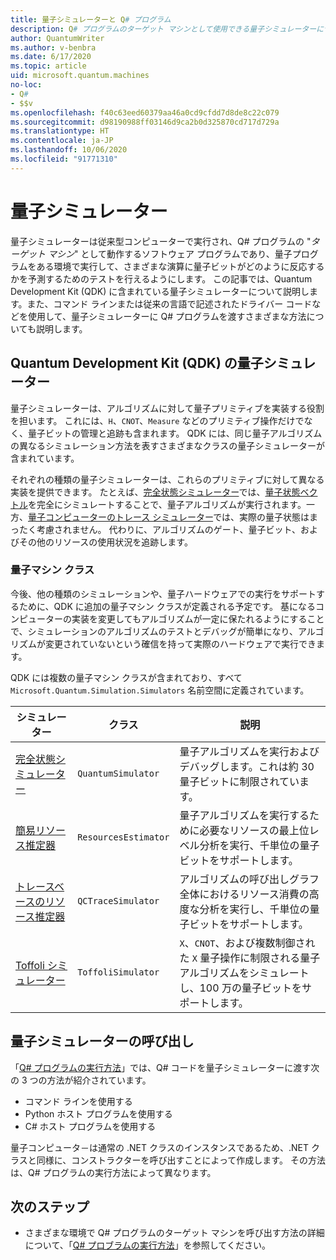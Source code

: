 ```yaml
---
title: 量子シミュレーターと Q# プログラム
description: Q# プログラムのターゲット マシンとして使用できる量子シミュレーターについて説明します。
author: QuantumWriter
ms.author: v-benbra
ms.date: 6/17/2020
ms.topic: article
uid: microsoft.quantum.machines
no-loc:
- Q#
- $$v
ms.openlocfilehash: f40c63eed60379aa46a0cd9cfdd7d8de8c22c079
ms.sourcegitcommit: d98190988ff03146d9ca2b0d325870cd717d729a
ms.translationtype: HT
ms.contentlocale: ja-JP
ms.lasthandoff: 10/06/2020
ms.locfileid: "91771310"
---
```

# <a name="quantum-simulators"></a>量子シミュレーター

量子シミュレーターは従来型コンピューターで実行され、Q# プログラムの "*ターゲット マシン*" として動作するソフトウェア プログラムであり、量子プログラムをある環境で実行して、さまざまな演算に量子ビットがどのように反応するかを予測するためのテストを行えるようにします。 この記事では、Quantum Development Kit (QDK) に含まれている量子シミュレーターについて説明します。また、コマンド ラインまたは従来の言語で記述されたドライバー コードなどを使用して、量子シミュレーターに Q# プログラムを渡すさまざまな方法についても説明します。  



## <a name="the-quantum-development-kit-qdk-quantum-simulators"></a>Quantum Development Kit (QDK) の量子シミュレーター

量子シミュレーターは、アルゴリズムに対して量子プリミティブを実装する役割を担います。 これには、`H`、`CNOT`、`Measure` などのプリミティブ操作だけでなく、量子ビットの管理と追跡も含まれます。 QDK には、同じ量子アルゴリズムの異なるシミュレーション方法を表すさまざまなクラスの量子シミュレーターが含まれています。 


それぞれの種類の量子シミュレーターは、これらのプリミティブに対して異なる実装を提供できます。 たとえば、[完全状態シミュレーター](xref:microsoft.quantum.machines.full-state-simulator)では、[量子状態ベクトル](xref:microsoft.quantum.glossary#quantum-state)を完全にシミュレートすることで、量子アルゴリズムが実行されます。一方、[量子コンピューターのトレース シミュレーター](xref:microsoft.quantum.machines.qc-trace-simulator.intro)では、実際の量子状態はまったく考慮されません。 代わりに、アルゴリズムのゲート、量子ビット、およびその他のリソースの使用状況を追跡します。

### <a name="quantum-machine-classes"></a>量子マシン クラス

今後、他の種類のシミュレーションや、量子ハードウェアでの実行をサポートするために、QDK に追加の量子マシン クラスが定義される予定です。 基になるコンピューターの実装を変更してもアルゴリズムが一定に保たれるようにすることで、シミュレーションのアルゴリズムのテストとデバッグが簡単になり、アルゴリズムが変更されていないという確信を持って実際のハードウェアで実行できます。

QDK には複数の量子マシン クラスが含まれており、すべて `Microsoft.Quantum.Simulation.Simulators` 名前空間に定義されています。

|シミュレーター |クラス|説明|
|-----|------|---|
|[完全状態シミュレーター](xref:microsoft.quantum.machines.full-state-simulator)| `QuantumSimulator` | 量子アルゴリズムを実行およびデバッグします。これは約 30 量子ビットに制限されています。 |
|[簡易リソース推定器](xref:microsoft.quantum.machines.resources-estimator)| `ResourcesEstimator` | 量子アルゴリズムを実行するために必要なリソースの最上位レベル分析を実行、千単位の量子ビットをサポートします。|
|[トレースベースのリソース推定器](xref:microsoft.quantum.machines.qc-trace-simulator.intro)|  `QCTraceSimulator` |アルゴリズムの呼び出しグラフ全体におけるリソース消費の高度な分析を実行し、千単位の量子ビットをサポートします。|
|[Toffoli シミュレーター](xref:microsoft.quantum.machines.toffoli-simulator)| `ToffoliSimulator` |`X`、`CNOT`、および複数制御された `X` 量子操作に制限される量子アルゴリズムをシミュレートし、100 万の量子ビットをサポートします。 |

## <a name="invoking-the-quantum-simulator"></a>量子シミュレーターの呼び出し

「[Q# プログラムの実行方法](xref:microsoft.quantum.guide.host-programs)」では、Q# コードを量子シミュレーターに渡す次の 3 つの方法が紹介されています。 

* コマンド ラインを使用する
* Python ホスト プログラムを使用する
* C# ホスト プログラムを使用する

量子コンピュータ－は通常の .NET クラスのインスタンスであるため、.NET クラスと同様に、コンストラクターを呼び出すことによって作成します。 その方法は、Q# プログラムの実行方法によって異なります。

## <a name="next-steps"></a>次のステップ

* さまざまな環境で Q# プログラムのターゲット マシンを呼び出す方法の詳細について、「[Q# プロブラムの実行方法](xref:microsoft.quantum.guide.host-programs)」を参照してください。
